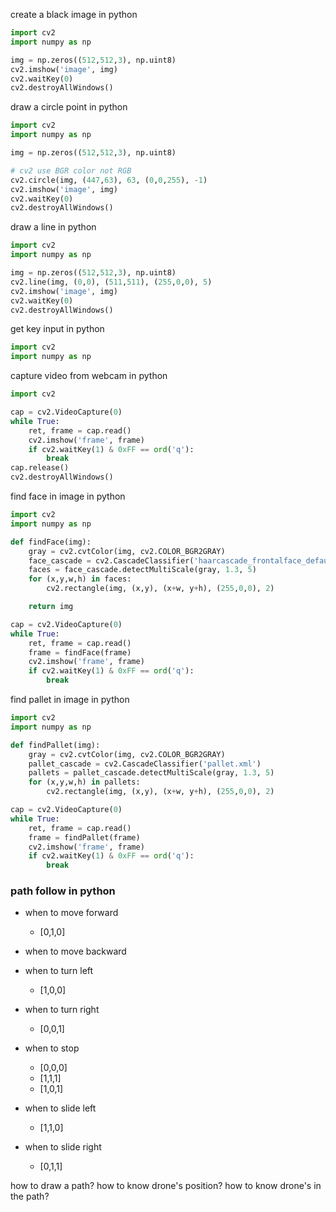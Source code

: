 create a black image in python
``` python
import cv2
import numpy as np

img = np.zeros((512,512,3), np.uint8)
cv2.imshow('image', img)
cv2.waitKey(0)
cv2.destroyAllWindows()
```

draw a circle point in python
``` python
import cv2
import numpy as np

img = np.zeros((512,512,3), np.uint8)

# cv2 use BGR color not RGB
cv2.circle(img, (447,63), 63, (0,0,255), -1)
cv2.imshow('image', img)
cv2.waitKey(0)
cv2.destroyAllWindows()
```

draw a line in python
``` python
import cv2
import numpy as np

img = np.zeros((512,512,3), np.uint8)
cv2.line(img, (0,0), (511,511), (255,0,0), 5)
cv2.imshow('image', img)
cv2.waitKey(0)
cv2.destroyAllWindows()
```

get key input in python
``` python
import cv2
import numpy as np

```

capture video from webcam in python
``` python
import cv2

cap = cv2.VideoCapture(0)
while True:
    ret, frame = cap.read()
    cv2.imshow('frame', frame)
    if cv2.waitKey(1) & 0xFF == ord('q'):
        break
cap.release()
cv2.destroyAllWindows()
```

find face in image in python
``` python
import cv2
import numpy as np

def findFace(img):
    gray = cv2.cvtColor(img, cv2.COLOR_BGR2GRAY)
    face_cascade = cv2.CascadeClassifier('haarcascade_frontalface_default.xml')
    faces = face_cascade.detectMultiScale(gray, 1.3, 5)
    for (x,y,w,h) in faces:
        cv2.rectangle(img, (x,y), (x+w, y+h), (255,0,0), 2)

    return img

cap = cv2.VideoCapture(0)
while True:
    ret, frame = cap.read()
    frame = findFace(frame)
    cv2.imshow('frame', frame)
    if cv2.waitKey(1) & 0xFF == ord('q'):
        break
```

find pallet in image in python
``` python
import cv2
import numpy as np

def findPallet(img):
    gray = cv2.cvtColor(img, cv2.COLOR_BGR2GRAY)
    pallet_cascade = cv2.CascadeClassifier('pallet.xml')
    pallets = pallet_cascade.detectMultiScale(gray, 1.3, 5)
    for (x,y,w,h) in pallets:
        cv2.rectangle(img, (x,y), (x+w, y+h), (255,0,0), 2)

cap = cv2.VideoCapture(0)
while True:
    ret, frame = cap.read()
    frame = findPallet(frame)
    cv2.imshow('frame', frame)
    if cv2.waitKey(1) & 0xFF == ord('q'):
        break
```

### path follow in python

- when to move forward
    - [0,1,0]
- when to move backward

- when to turn left
    - [1,0,0]
- when to turn right
    - [0,0,1]
- when to stop
    - [0,0,0]
    - [1,1,1]
    - [1,0,1]
- when to slide left
    - [1,1,0]
- when to slide right
    - [0,1,1]

how to draw a path?
how to know drone's position?
how to know drone's in the path?

